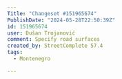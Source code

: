 ```yaml
---
Title: "Changeset #151965674"
PublishDate: "2024-05-28T22:50:39Z"
id: 151965674
user: Dušan Trojanović
comment: Specify road surfaces
created_by: StreetComplete 57.4
tags:
  - Montenegro

---
```

